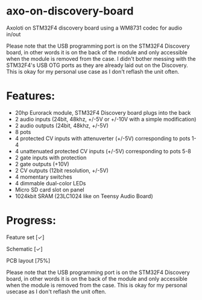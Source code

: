 # axo-on-discovery-board
Axoloti on STM32F4 discovery board using a WM8731 codec for audio in/out



Please note that the USB programming port is on the STM32F4 Discovery board, in other words it is on the back of the module and only accessible when the module is removed from the case. I didn't bother messing with the STM32F4's USB OTG ports as they are already laid out on the Discovery. This is okay for my personal use case as I don't reflash the unit often.


# Features:
* 20hp Eurorack module, STM32F4 Discovery board plugs into the back
* 2 audio inputs (24bit, 48khz, +/-5V or +/-10V with a simple modification)
* 2 audio outputs (24bit, 48khz, +/-5V)
* 8 pots
* 4 protected CV inputs with attenuverter (+/-5V) corresponding to pots 1-4
* 4 unattenuated protected CV inputs (+/-5V) corresponding to pots 5-8
* 2 gate inputs with protection
* 2 gate outputs (+10V)
* 2 CV outputs (12bit resolution, +/-5V)
* 4 momentary switches
* 4 dimmable dual-color LEDs
* Micro SD card slot on panel
* 1024kbit SRAM (23LC1024 like on Teensy Audio Board)

# Progress:

Feature set [✓]

Schematic [✓]

PCB layout [75%]



Please note that the USB programming port is on the STM32F4 Discovery board, in other words it is on the back of the module and only accessible when the module is removed from the case. This is okay for my personal usecase as I don't reflash the unit often.
